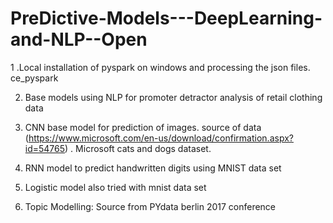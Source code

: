 # PreDictive-Models---DeepLearning-and-NLP--Open

1 .Local installation of pyspark on windows and processing the json files. ce_pyspark

2. Base models using NLP for promoter detractor analysis of retail clothing data

3. CNN base model for prediction of images. source of data (https://www.microsoft.com/en-us/download/confirmation.aspx?id=54765) . Microsoft cats and dogs dataset.

4. RNN model to predict handwritten digits using MNIST data set

5. Logistic model also tried with mnist data set

6. Topic Modelling: Source from PYdata berlin 2017 conference

